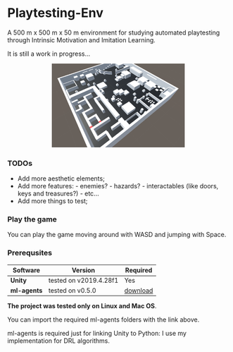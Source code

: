 # Playtesting-Env

A 500 m x 500 m x 50 m  environment for studying automated playtesting through Intrinsic
Motivation and Imitation Learning.

It is still a work in progress...

<p align="center">
<img  src="imgs/screenshot.png" width="60%" height="60%"/>
</p>

### TODOs

* Add more aesthetic elements;
* Add more features:
        - enemies?
        - hazards?
        - interactables (like doors, keys and treasures?)
        - etc...
* Add more things to test;

### Play the game

You can play the game moving around with 
WASD and jumping with Space. 

### Prerequsites
| Software                                                 | Version         | Required |
| ---------------------------------------------------------|-----------------| ---------|
| **Unity** | tested on v2019.4.28f1 | Yes |
| **ml-agents** | tested on v0.5.0| [download](https://drive.google.com/file/d/18_vvUN9_IPK7_guBRnL91tGzzFR5_V6N/view?usp=sharing) |

**The project was tested only on Linux and Mac OS**.

You can import the required ml-agents folders with the link above.

ml-agents is required just for linking Unity to Python: I use my implementation for DRL algorithms.
    


